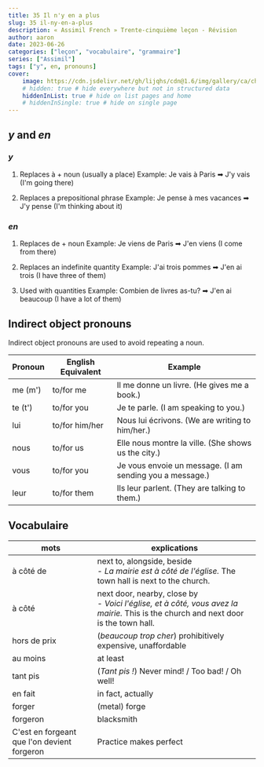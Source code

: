 ```yaml
---
title: 35 Il n'y en a plus
slug: 35 il-ny-en-a-plus
description: « Assimil French » Trente-cinquième leçon - Révision
author: aaron
date: 2023-06-26
categories: ["leçon", "vocabulaire", "grammaire"]
series: ["Assimil"]
tags: ["y", en, pronouns]
cover: 
    image: https://cdn.jsdelivr.net/gh/lijqhs/cdn@1.6/img/gallery/ca/chris-czermak-0b9eOKZU_dE-unsplash.jpg
    # hidden: true # hide everywhere but not in structured data
    hiddenInList: true # hide on list pages and home
    # hiddenInSingle: true # hide on single page
---
```


## *y* and *en*

### *y*

1. Replaces à + noun (usually a place)
   Example: Je vais à Paris ➡ J'y vais (I'm going there)

2. Replaces a prepositional phrase
   Example: Je pense à mes vacances ➡ J'y pense (I'm thinking about it)

### *en*

1. Replaces de + noun
   Example: Je viens de Paris ➡ J'en viens (I come from there)

2. Replaces an indefinite quantity
   Example: J'ai trois pommes ➡ J'en ai trois (I have three of them)

3. Used with quantities
   Example: Combien de livres as-tu? ➡ J'en ai beaucoup (I have a lot of them)

## Indirect object pronouns

Indirect object pronouns are used to avoid repeating a noun.

| Pronoun | English Equivalent | Example                          |
|---------|--------------------|----------------------------------|
| me (m') | to/for me          | Il me donne un livre. (He gives me a book.) |
| te (t') | to/for you         | Je te parle. (I am speaking to you.) |
| lui     | to/for him/her     | Nous lui écrivons. (We are writing to him/her.) |
| nous    | to/for us          | Elle nous montre la ville. (She shows us the city.) |
| vous    | to/for you         | Je vous envoie un message. (I am sending you a message.) |
| leur    | to/for them        | Ils leur parlent. (They are talking to them.) |



## Vocabulaire

| mots | explications |
| ---- | ---- |
| à côté de | next to, alongside, beside </br> - *La mairie est à côté de l'église.* The town hall is next to the church. |
| à côté | next door, nearby, close by </br> - *Voici l'église, et à côté, vous avez la mairie.* This is the church and next door is the town hall. |
| hors de prix | (*beaucoup trop cher*) prohibitively expensive, unaffordable |
| au moins | at least |
| tant pis | (*Tant pis !*) Never mind! / Too bad! / Oh well! |
| en fait | in fact, actually |
| forger | (metal) forge |
| forgeron | blacksmith |
| C'est en forgeant que l'on devient forgeron | Practice makes perfect |